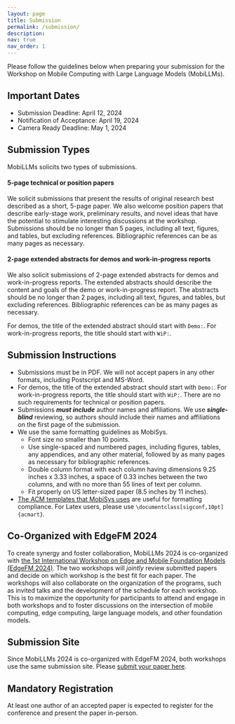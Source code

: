 ```yaml
---
layout: page
title: Submission
permalink: /submission/
description:
nav: true
nav_order: 1
---
```


Please follow the guidelines below when preparing your submission for the Workshop on Mobile
Computing with Large Language Models (MobiLLMs).

## Important Dates

* Submission Deadline: April 12, 2024
* Notification of Acceptance: April 19, 2024
* Camera Ready Deadline: May 1, 2024

## Submission Types

MobiLLMs solicits two types of submissions.

#### 5-page technical or position papers

We solicit submissions that present the results of original research best described as a short,
5-page paper. We also welcome position papers that describe early-stage work, preliminary results,
and novel ideas that have the potential to stimulate interesting discussions at the workshop.
Submissions should be no longer than 5 pages, including all text, figures, and tables, but excluding
references. Bibliographic references can be as many pages as necessary.

#### 2-page extended abstracts for demos and work-in-progress reports

We also solicit submissions of 2-page extended abstracts for demos and work-in-progress reports. The
extended abstracts should describe the content and goals of the demo or work-in-progress report. The
abstracts should be no longer than 2 pages, including all text, figures, and tables, but excluding
references. Bibliographic references can be as many pages as necessary.

For demos, the title of the extended abstract should start with `Demo:`. For work-in-progress
reports, the title should start with `WiP:`.

## Submission Instructions

* Submissions must be in PDF. We will not accept papers in any other formats, including Postscript
  and MS-Word.
* For demos, the title of the extended abstract should start with `Demo:`. For work-in-progress
  reports, the title should start with `WiP:`. There are no such requirements for technical or
  position papers.
* Submissions ***must include*** author names and affiliations. We use ***single-blind*** reviewing,
  so authors should include their names and affiliations on the first page of the submission.
* We use the same formatting guidelines as MobiSys.
    * Font size no smaller than 10 points.
    * Use single-spaced and numbered pages, including figures, tables, any appendices, and any other
      material, followed by as many pages as necessary for bibliographic references.
    * Double column format with each column having dimensions 9.25 inches x 3.33 inches, a space of
      0.33 inches between the two columns, and with no more than 55 lines of text per column.
    * Fit properly on US letter-sized paper (8.5 inches by 11 inches).
* [The ACM templates that MobiSys uses](https://www.acm.org/publications/proceedings-template) are
  useful for formatting compliance. For Latex users, please use
  `\documentclass[sigconf,10pt]{acmart}`.

## Co-Organized with EdgeFM 2024

To create synergy and foster collaboration, MobiLLMs 2024 is co-organized with [the 1st
International Workshop on Edge and Mobile Foundation Models (EdgeFM
2024)](https://edgefm.github.io). The two workshops will *jointly* review submitted papers and
decide on which workshop is the best fit for each paper. The workshops will also collaborate on the
organization of the programs, such as invited talks and the development of the schedule for each
workshop. This is to maximize the opportunity for participants to attend and engage in both
workshops and to foster discussions on the intersection of mobile computing, edge computing, large
language models, and other foundation models.

## Submission Site

Since MobiLLMs 2024 is co-organized with EdgeFM 2024, both workshops use the same submission site.
Please [submit your paper here](https://edgefm24-mobillms24.hotcrp.com/).

## Mandatory Registration

At least one author of an accepted paper is expected to register for the conference and present the
paper in-person.
